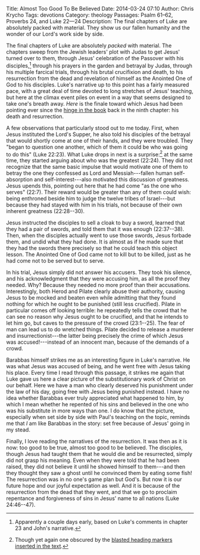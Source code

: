 Title: Almost Too Good To Be Believed
Date: 2014-03-24 07:10
Author: Chris Krycho
Tags: devotions
Category: theology
Passages: Psalm 61&ndash;62, Proverbs 24, and Luke 22&mdash;24
Description: The final chapters of Luke are absolutely packed with material. They show us our fallen humanity and the wonder of our Lord's work side by side.

The final chapters of Luke are absolutely *packed* with material. The chapters
sweep from the Jewish leaders' plot with Judas to get Jesus' turned over to
them, through Jesus' celebration of the Passover with his disciples,[^1] through
his prayers in the garden and betrayal by Judas, through his multiple farcical
trials, through his brutal crucifixion and death, to his resurrection from the
dead and revelation of himself as the Anointed One of God to his disciples.
Luke's narrative up to this point has a fairly measured pace, with a great deal
of time devoted to long stretches of Jesus' teaching, but here at the climax
event piles on event in a way that seems designed to take one's breath away.
*Here* is the finale toward which Jesus had been pointing ever since the [hinge
in the book][hinge] back in the ninth chapter: his death and resurrection.

A few observations that particularly stood out to me today. First, when Jesus
instituted the Lord's Supper, he also told his disciples of the betrayal that
would shortly come at one of their hands, and they were troubled. They "began to
question one another, which of them it could be who was going to do this" (Luke
22:23). What Luke drops in next is a surprise:[^2] at the same time, they
started arguing about who was the greatest (22:24). They did not recognize that
the same basic impulse that would motivate one of them to betray the one they
confessed as Lord and Messiah---fallen human self-absorption and
self-interest---also motivated this discussion of greatness. Jesus upends this,
pointing out here that he had come "as the one who serves" (22:7). Their reward
would be greater than any of them could wish: being enthroned beside him to
judge the twelve tribes of Israel---but because they had stayed with him in his
trials, not because of their own inherent greatness (22:28--30).

Jesus instructed the disciples to sell a cloak to buy a sword, learned that they
had a pair of swords, and told them that it was enough (22:37--38). Then, when
the disciples actually went to use those swords, Jesus forbade them, and undid
what they had done. It is almost as if he made sure that they had the swords
there precisely so that he could teach this object lesson. The Anointed One of
God came not to kill but to be killed, just as he had come not to be served but
to serve.

In his trial, Jesus simply did not answer his accusers. They took his silence,
and his acknowledgment that they were accusing him, as all the proof they
needed. Why? Because they needed no more proof than their accusations.
Interestingly, both Herod and Pilate clearly abuse their authority, causing
Jesus to be mocked and beaten even while admitting that they found nothing for
which he ought to be punished (still less crucified). Pilate in particular comes
off looking terrible: he repeatedly tells the crowd that he can see no reason
why Jesus ought to be crucified, and that he intends to let him go, but caves to
the pressure of the crowd (23:1--25). The fear of man can lead us to do wretched
things. Pilate decided to release a murderer and insurrectionist---the latter
being precisely the crime of which Jesus was accused!---instead of an innocent
man, because of the demands of a crowd.

Barabbas himself strikes me as an interesting figure in Luke's narrative. He was
what Jesus was accused of being, and he went free with Jesus taking his place.
Every time I read through this passage, it strikes me again that Luke gave us
here a clear picture of the substitutionary work of Christ on our behalf. Here
we have a man who clearly deserved his punishment under the law of his day,
going free with Jesus being punished instead. I have no idea whether Barabbas
ever truly appreciated what happened to him, by which I mean whether he repented
of his sins and believed in the one who was his substitute in more ways than
one. I do know that the picture, especially when set side by side with Paul's
teaching on the topic, reminds me that *I* am like Barabbas in the story: set
free because of Jesus' going in my stead.

Finally, I love reading the narratives of the resurrection. It was then as it is
now: too good to be true, almost too good to be believed. The disciples, though
Jesus had taught them that he would die and be resurrected, simply did not grasp
his meaning. Even when they were told that he had been raised, they did not
believe it until he showed himself to them---and then they thought they saw a
ghost until he convinced them by eating some fish! The resurrection was in no
one's game plan but God's. But now it is our future hope and our joyful
expectation as well. And it is because of the resurrection from the dead that
they went, and that we go to proclaim repentance and forgiveness of sins in
Jesus' name to all nations (Luke 24:46--47).

[^1]: Apparently a couple days early, based on Luke's comments in chapter 23 and
John's narrative.

[^2]: Though yet again one obscured by the [blasted heading markers inserted in
the text][headings].

[hinge]: http://www.chriskrycho.com/2014/lukes-hinge.html
[headings]: http://www.chriskrycho.com/2014/money-parables-and-divorce-and-remarriage.html